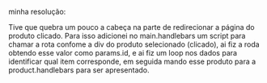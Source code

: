 minha resolução:

Tive que quebra um pouco a cabeça na parte de redirecionar a página do produto clicado. Para isso adicionei no main.handlebars um script para chamar a rota confome a div do produto selecionado (clicado), ai fiz a roda obtendo esse valor como params.id, e ai fiz um loop nos dados para identificar qual item corresponde, em seguida mando esse produto para a product.handlebars para ser apresentado.